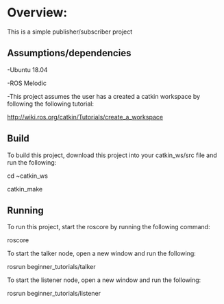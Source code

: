 # Overview:

This is a simple publisher/subscriber project 

## Assumptions/dependencies

 -Ubuntu 18.04

 -ROS Melodic

 -This project assumes the user has a created a catkin workspace by following the 
following tutorial: 

http://wiki.ros.org/catkin/Tutorials/create_a_workspace
 
## Build

To build this project, download this project into your catkin_ws/src file and run the following:

cd ~catkin_ws

catkin_make

## Running

To run this project, start the roscore by running the following command:

roscore

To start the talker node, open a new window and run the following:

rosrun beginner_tutorials/talker

To start the listener node, open a new window and run the following:

rosrun beginner_tutorials/listener
